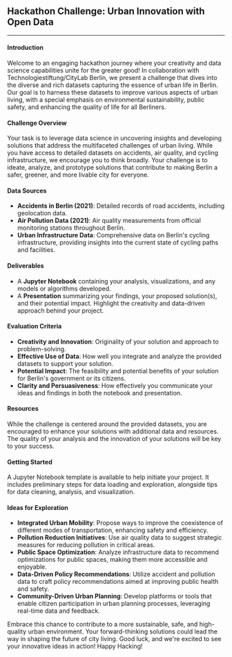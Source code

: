 ## Hackathon Challenge: Urban Innovation with Open Data
---

#### Introduction
Welcome to an engaging hackathon journey where your creativity and data science capabilities unite for the greater good! In collaboration with Technologiestiftung/CityLab Berlin, we present a challenge that dives into the diverse and rich datasets capturing the essence of urban life in Berlin. Our goal is to harness these datasets to improve various aspects of urban living, with a special emphasis on environmental sustainability, public safety, and enhancing the quality of life for all Berliners.

#### Challenge Overview
Your task is to leverage data science in uncovering insights and developing solutions that address the multifaceted challenges of urban living. While you have access to detailed datasets on accidents, air quality, and cycling infrastructure, we encourage you to think broadly. Your challenge is to ideate, analyze, and prototype solutions that contribute to making Berlin a safer, greener, and more livable city for everyone.

#### Data Sources
- **Accidents in Berlin (2021)**: Detailed records of road accidents, including geolocation data.
- **Air Pollution Data (2021)**: Air quality measurements from official monitoring stations throughout Berlin.
- **Urban Infrastructure Data**: Comprehensive data on Berlin's cycling infrastructure, providing insights into the current state of cycling paths and facilities.

#### Deliverables
- A **Jupyter Notebook** containing your analysis, visualizations, and any models or algorithms developed.
- A **Presentation** summarizing your findings, your proposed solution(s), and their potential impact. Highlight the creativity and data-driven approach behind your project.

#### Evaluation Criteria
- **Creativity and Innovation**: Originality of your solution and approach to problem-solving.
- **Effective Use of Data**: How well you integrate and analyze the provided datasets to support your solution.
- **Potential Impact**: The feasibility and potential benefits of your solution for Berlin's government or its citizens.
- **Clarity and Persuasiveness**: How effectively you communicate your ideas and findings in both the notebook and presentation.

#### Resources
While the challenge is centered around the provided datasets, you are encouraged to enhance your solutions with additional data and resources. The quality of your analysis and the innovation of your solutions will be key to your success.

#### Getting Started
A Jupyter Notebook template is available to help initiate your project. It includes preliminary steps for data loading and exploration, alongside tips for data cleaning, analysis, and visualization.

#### Ideas for Exploration
- **Integrated Urban Mobility**: Propose ways to improve the coexistence of different modes of transportation, enhancing safety and efficiency.
- **Pollution Reduction Initiatives**: Use air quality data to suggest strategic measures for reducing pollution in critical areas.
- **Public Space Optimization**: Analyze infrastructure data to recommend optimizations for public spaces, making them more accessible and enjoyable.
- **Data-Driven Policy Recommendations**: Utilize accident and pollution data to craft policy recommendations aimed at improving public health and safety.
- **Community-Driven Urban Planning**: Develop platforms or tools that enable citizen participation in urban planning processes, leveraging real-time data and feedback.


Embrace this chance to contribute to a more sustainable, safe, and high-quality urban environment. Your forward-thinking solutions could lead the way in shaping the future of city living. Good luck, and we're excited to see your innovative ideas in action! Happy Hacking!
